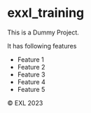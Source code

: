 # exxl_training


This is a Dummy Project.

It has following features
- Feature 1
- Feature 2
- Feature 3
- Feature 4
- Feature 5


&copy; EXL 2023
